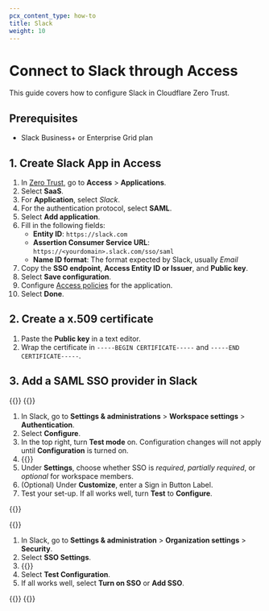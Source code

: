 ```yaml
---
pcx_content_type: how-to
title: Slack
weight: 10
---
```


# Connect to Slack through Access

This guide covers how to configure Slack in Cloudflare Zero Trust.

## Prerequisites

- Slack Business+ or Enterprise Grid plan

## 1. Create Slack App in Access

1. In [Zero Trust](https://one.dash.cloudflare.com), go to **Access** > **Applications**.
2. Select **SaaS**.
3. For **Application**, select _Slack_.
4. For the authentication protocol, select **SAML**.
5. Select **Add application**.
6. Fill in the following fields:
    - **Entity ID**: `https://slack.com`
    - **Assertion Consumer Service URL**: `https://<yourdomain>.slack.com/sso/saml`
    - **Name ID format**: The format expected by Slack, usually _Email_
7. Copy the **SSO endpoint**, **Access Entity ID or Issuer**, and **Public key**.
8. Select **Save configuration**.
9. Configure [Access policies](/cloudflare-one/policies/access/) for the application.
10. Select **Done**.

## 2. Create a x.509 certificate

1. Paste the **Public key** in a text editor.
2. Wrap the certificate in `-----BEGIN CERTIFICATE-----` and `-----END CERTIFICATE-----`.

## 3. Add a SAML SSO provider in Slack


{{<tabs labels="Business+ plan | Enterprise Grid plan">}}
{{<tab label="Business+ plan" no-code="true">}}

1. In Slack, go to **Settings & administrations** > **Workspace settings** > **Authentication**.
2. Select **Configure**.
3. In the top right, turn **Test mode** on. Configuration changes will not apply until **Configuration** is turned on.
4. {{<render file="slack-sso.md" productFolder="saas-apps">}}
5. Under **Settings**, choose whether SSO is _required_, _partially required_, or _optional_ for workspace members.
6. (Optional) Under **Customize**, enter a Sign in Button Label.
7. Test your set-up. If all works well, turn **Test** to **Configure**.

{{</tab>}}

{{<tab label="Enterprise Grid plan" no-code="true">}}

1. In Slack, go to **Settings & administration** > **Organization settings** > **Security**.
2. Select **SSO Settings**.
3. {{<render file="slack-sso.md" productFolder="saas-apps">}}
4. Select **Test Configuration**.
5. If all works well, select **Turn on SSO** or **Add SSO**.



{{</tab>}}
{{</tabs>}}